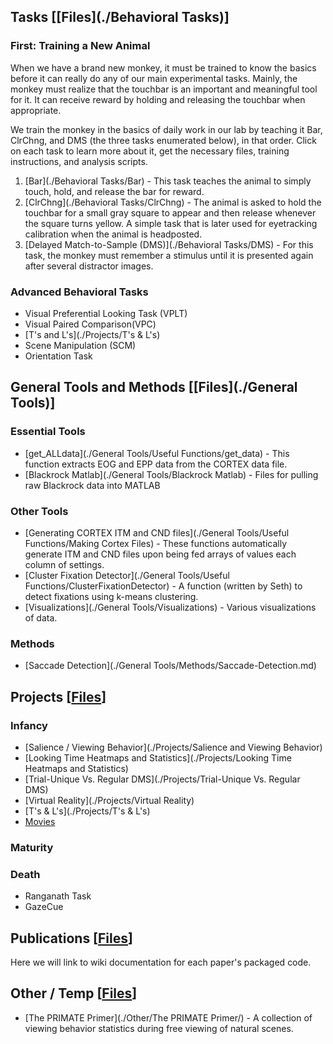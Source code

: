 ## Tasks [[Files](./Behavioral Tasks)]
### First: Training a New Animal
When we have a brand new monkey, it must be trained to know the basics before it can really do any of our main experimental tasks.  Mainly, the monkey must realize that the touchbar is an important and meaningful tool for it.  It can receive reward by holding and releasing the touchbar when appropriate.

We train the monkey in the basics of daily work in our lab by teaching it Bar, ClrChng, and DMS (the three tasks enumerated below), in that order.  Click on each task to learn more about it, get the necessary files, training instructions, and analysis scripts.

1. [Bar](./Behavioral Tasks/Bar) - This task teaches the animal to simply touch, hold, and release the bar for reward.
2. [ClrChng](./Behavioral Tasks/ClrChng) - The animal is asked to hold the touchbar for a small gray square to appear and then release whenever the square turns yellow.  A simple task that is later used for eyetracking calibration when the animal is headposted.  
3. [Delayed Match-to-Sample (DMS)](./Behavioral Tasks/DMS) - For this task, the monkey must remember a stimulus until it is presented again after several distractor images.

### Advanced Behavioral Tasks

* Visual Preferential Looking Task (VPLT)
* Visual Paired Comparison(VPC)
* [T's and L's](./Projects/T's & L's)
* Scene Manipulation (SCM)
* Orientation Task

## General Tools and Methods [[Files](./General Tools)]

### Essential Tools 
* [get_ALLdata](./General Tools/Useful Functions/get_data) - This function extracts EOG and EPP data from the CORTEX data file.
* [Blackrock Matlab](./General Tools/Blackrock Matlab) - Files for pulling raw Blackrock data into MATLAB

### Other Tools
* [Generating CORTEX ITM and CND files](./General Tools/Useful Functions/Making Cortex Files) - These functions automatically generate ITM and CND files upon being fed arrays of values each column of settings.
* [Cluster Fixation Detector](./General Tools/Useful Functions/ClusterFixationDetector) - A function (written by Seth) to detect fixations using k-means clustering.
* [Visualizations](./General Tools/Visualizations) - Various visualizations of data.

### Methods
* [Saccade Detection](./General Tools/Methods/Saccade-Detection.md)

## Projects [[Files](./Projects)]
### Infancy
* [Salience / Viewing Behavior](./Projects/Salience and Viewing Behavior)
* [Looking Time Heatmaps and Statistics](./Projects/Looking Time Heatmaps and Statistics)
* [Trial-Unique Vs. Regular DMS](./Projects/Trial-Unique Vs. Regular DMS)
* [Virtual Reality](./Projects/Virtual Reality)
* [T's & L's](./Projects/T's & L's)
* [Movies](./Projects/Movies)

### Maturity

### Death
* Ranganath Task
* GazeCue

## Publications [[Files](./Publications)]
Here we will link to wiki documentation for each paper's packaged code.

## Other / Temp [[Files](./Other)]
* [The PRIMATE Primer](./Other/The PRIMATE Primer/) - A collection of viewing behavior statistics during free viewing of natural scenes.
